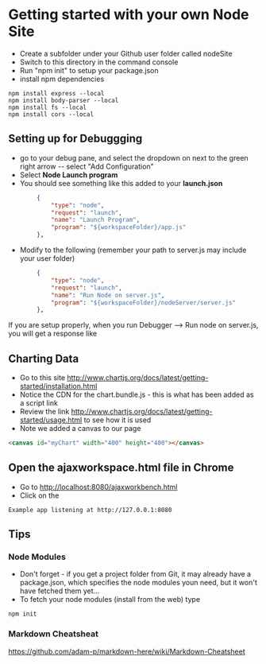 # Getting started with your own Node Site

+ Create a subfolder under your Github user folder called nodeSite
+ Switch to this directory in the command console
+ Run "npm init" to setup your package.json
+ install npm dependencies 

```console
npm install express --local
npm install body-parser --local
npm install fs --local
npm install cors --local
```

## Setting up for Debuggging

+ go to your debug pane, and select the dropdown on next to the green right arrow -- select "Add Configuration"
+ Select **Node Launch program**
+ You should see something like this added to your **launch.json**

```json
        {
            "type": "node",
            "request": "launch",
            "name": "Launch Program",
            "program": "${workspaceFolder}/app.js"
        },
```

+ Modify to the following (remember your path to server.js may include your user folder)
  
```json
        {
            "type": "node",
            "request": "launch",
            "name": "Run Node on server.js",
            "program": "${workspaceFolder}/nodeServer/server.js"
        },
```

If you are setup properly, when you run Debugger --> Run node on server.js, you will get a response like

## Charting Data

+ Go to this site <http://www.chartjs.org/docs/latest/getting-started/installation.html>
+ Notice the CDN for the chart.bundle.js - this is what has been added as a script link
+ Review the link <http://www.chartjs.org/docs/latest/getting-started/usage.html> to see how it is used
+ Note we added a canvas to our page
```html
<canvas id="myChart" width="400" height="400"></canvas>
```

## Open the ajaxworkspace.html file in Chrome

+ Go to <http://localhost:8080/ajaxworkbench.html>
+ Click on the

```console
Example app listening at http://127.0.0.1:8080
```

## Tips

### Node Modules

+ Don't forget - if you get a project folder from Git, it may already have a package.json, which specifies the node modules youn need, but it won't have fetched them yet...
+ To fetch your node modules (install from the web) type

```console
npm init
```

### Markdown Cheatsheat

<https://github.com/adam-p/markdown-here/wiki/Markdown-Cheatsheet>

